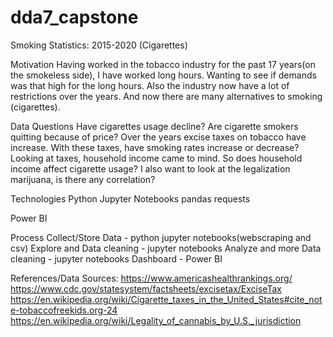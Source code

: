 # dda7_capstone

Smoking Statistics: 2015-2020 (Cigarettes)



Motivation
  Having worked in the tobacco industry for the past 17 years(on the smokeless side), I have worked long hours. Wanting to see if demands was that high for the long hours. Also the industry now have a lot of restrictions over the years. And now there are many alternatives to smoking (cigarettes).


Data Questions
  Have cigarettes usage decline? Are cigarette smokers quitting because of price?
  Over the years excise taxes on tobacco have increase. With these taxes, have smoking rates increase or decrease? Looking at taxes, household income came to mind. So does household income affect cigarette usage? I also want to look at the legalization marijuana, is there any correlation?


Technologies
  Python
    Jupyter Notebooks
    pandas
    requests

  Power BI


Process
  Collect/Store Data - python jupyter notebooks(webscraping and csv)
  Explore and Data cleaning - jupyter notebooks
  Analyze and more Data cleaning - jupyter notebooks
  Dashboard - Power BI


References/Data Sources:
  https://www.americashealthrankings.org/
  https://www.cdc.gov/statesystem/factsheets/excisetax/ExciseTax
  https://en.wikipedia.org/wiki/Cigarette_taxes_in_the_United_States#cite_note-tobaccofreekids.org-24
  https://en.wikipedia.org/wiki/Legality_of_cannabis_by_U.S._jurisdiction
